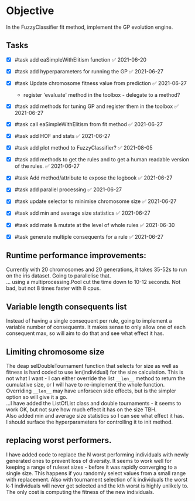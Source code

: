 # Objective
In the FuzzyClassifier fit method, implement the GP evolution engine.

## Tasks
- [x] #task add eaSimpleWithElitism function ✅ 2021-06-20
- [x] #task add hyperparameters for running the GP ✅ 2021-06-27
- [x] #task Update chromosome fitness value from prediction ✅ 2021-06-27
    - register 'evaluate' method in the toolbox - delegate to a method?
- [x] #task add methods for tuning GP and register them in the toolbox ✅ 2021-06-27
- [x] #task call eaSimpleWithElitism from fit method ✅ 2021-06-27
- [x] #task add HOF and stats ✅ 2021-06-27
- [x] #task add plot method to FuzzyClassifier? ✅ 2021-08-05
- [x] #task add methods to get the rules and to get a human readable version of the rules. ✅ 2021-06-27
- [x] #task Add method/attribute to expose the logbook ✅ 2021-06-27
- [x] #task add parallel processing ✅ 2021-06-27
- [x] #task update selector to minimise chromosome size ✅ 2021-06-27
- [x] #task add min and average size statistics ✅ 2021-06-27
- [x] #task add mate & mutate at the level of whole rules ✅ 2021-06-30
- [x] #task generate multiple consequents for a rule ✅ 2021-06-27


## Runtime performance improvements:
Currently with 20 chromosomes and 20 generations, it takes 35-52s to run on the iris dataset.  Going to parallelise that.  
... using a multiprocessing.Pool cut the time down to 10-12 seconds.    Not bad, but not 8 times faster with 8 cpus.  

## Variable length consequents list
Instead of having a single consequent per rule, going to implement a variable number of consequents.  It makes sense to only allow one of each consequent max, so will aim to do that and see what effect it has.



##  Limiting chromosome size
The deap selDoubleTournament function that selects for size as well as fitness is hard coded to use len(individual) for the size calculation.  This is not what I want - I can either override the list `__len__` method to return the cumulative size, or I will have to re-implement the whole function.  Overriding `__len__` may have unforseen side effects, but is the simpler option so will give it a go.  
...I have added the ListOfList class and double tournaments - it seems to work OK, but not sure how much effect it has on the size TBH.  
Also added min and average size statistics so I can see what effect it has.  
I should surface the hyperparameters for controlling it to init method.  

## replacing worst performers.  
I have added code to replace the N worst performing individuals with newly generated ones to prevent loss of diversity.  It seems to work well for keeping a range of ruleset sizes - before it was rapidly converging to a single size.  This happens if you randomly select values from a small range with replacement.  Also with tournament selection of k individuals the worst k-1 individuals will never get selected and the kth worst is highly unlikely to.   The only cost is computing the fitness of the new individuals.  


